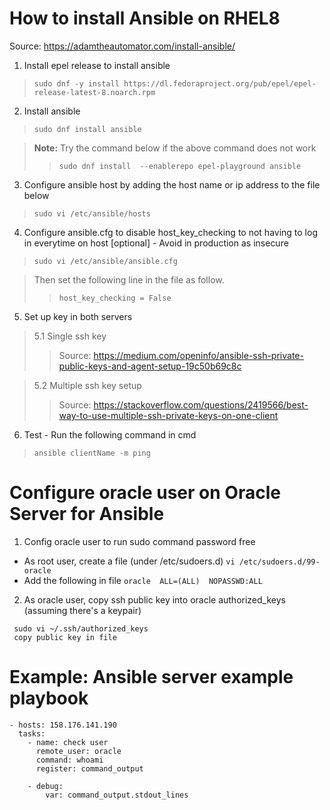 # How to install Ansible on RHEL8
Source: https://adamtheautomator.com/install-ansible/

1. Install epel release to install ansible
> `sudo dnf -y install https://dl.fedoraproject.org/pub/epel/epel-release-latest-8.noarch.rpm`

2. Install ansible
> `sudo dnf install ansible`

> **Note:** Try the command below if the above command does not work
>> `sudo dnf install  --enablerepo epel-playground ansible`

3. Configure ansible host by adding the host name or ip address to the file below
> `sudo vi /etc/ansible/hosts`

4. Configure ansible.cfg to disable host_key_checking to not having to log in everytime on host [optional] - Avoid in production as insecure
> `sudo vi /etc/ansible/ansible.cfg`

> Then set the following line in the file as follow.
>> `host_key_checking = False`

5. Set up key in both servers 
> 5.1 Single ssh key
>> Source: https://medium.com/openinfo/ansible-ssh-private-public-keys-and-agent-setup-19c50b69c8c

> 5.2 Multiple ssh key setup
>> Source: https://stackoverflow.com/questions/2419566/best-way-to-use-multiple-ssh-private-keys-on-one-client

6. Test - Run the following command in cmd
> `ansible clientName -m ping`

# Configure oracle user on Oracle Server for Ansible
1. Config oracle user to run sudo command password free
* As root user, create a file (under /etc/sudoers.d)
` vi /etc/sudoers.d/99-oracle `
* Add the following in file
` oracle  ALL=(ALL)  NOPASSWD:ALL `

2. As oracle user, copy ssh public key into oracle authorized_keys (assuming there's a keypair)

```
 sudo vi ~/.ssh/authorized_keys 
 copy public key in file

```
# Example: Ansible server example playbook
```
- hosts: 158.176.141.190
  tasks:
    - name: check user
      remote_user: oracle
      command: whoami
      register: command_output

    - debug:
        var: command_output.stdout_lines